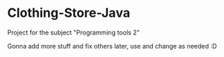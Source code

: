 # Clothing-Store-Java
Project for the subject "Programming tools 2"

Gonna add more stuff and fix others later, use and change as needed :D
